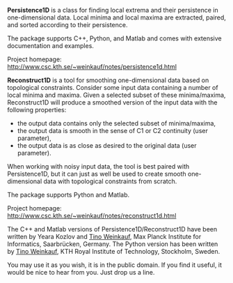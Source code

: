 ﻿**Persistence1D** is a class for finding local extrema and their persistence 
in one-dimensional data. Local minima and local maxima are extracted, 
paired, and sorted according to their persistence.

The package supports C++, Python, and Matlab and comes with extensive documentation and examples.

Project homepage: http://www.csc.kth.se/~weinkauf/notes/persistence1d.html


**Reconstruct1D** is a tool for smoothing one-dimensional data based on topological constraints.
Consider some input data containing a number of local minima and maxima.
Given a selected subset of these minima/maxima, Reconstruct1D will produce a smoothed version of the input data with the following properties:

- the output data contains only the selected subset of minima/maxima,
- the output data is smooth in the sense of C1 or C2 continuity (user parameter),
- the output data is as close as desired to the original data (user parameter).

When working with noisy input data, the tool is best paired with Persistence1D, but it can just as well be used to create smooth one-dimensional data with topological constraints from scratch.

The package supports Python and Matlab.

Project homepage: http://www.csc.kth.se/~weinkauf/notes/reconstruct1d.html


The C++ and Matlab versions of Persistence1D/Reconstruct1D have been written by Yeara Kozlov and [Tino Weinkauf](http://www.csc.kth.se/~weinkauf/contact/), Max Planck Institute for Informatics, Saarbrücken, Germany. The Python version has been written by [Tino Weinkauf](http://www.csc.kth.se/~weinkauf/contact/), KTH Royal Institute of Technology, Stockholm, Sweden.

You may use it as you wish, it is in the public domain. If you find it useful, 
it would be nice to hear from you. Just drop us a line.
